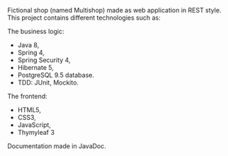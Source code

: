 Fictional shop (named Multishop) made as web application in REST style. This project contains different technologies such as:

The business logic:
- Java 8,
- Spring 4,
- Spring Security 4,
- Hibernate 5,
- PostgreSQL 9.5 database.
- TDD: JUnit, Mockito.

The frontend:
- HTML5,
- CSS3,
- JavaScript,
- Thymyleaf 3

Documentation made in JavaDoc.